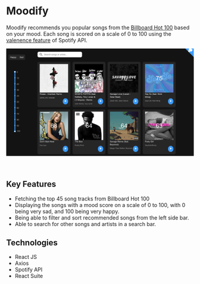 # Moodify
Moodify recommends you popular songs from the [Billboard Hot 100](https://www.billboard.com/charts/the-billboard-hot-100) based on your mood. Each song is scored on a scale of 0 to 100 using the [valenence feature]('https://developer.spotify.com/documentation/web-api/reference/tracks/get-audio-features/) of Spotify API.

![Moodify Screenshot](./assets/moodify_screenshot_01.png)

<br/>

## Key Features
- Fetching the top 45 song tracks from Billboard Hot 100
- Displaying the songs with a mood score on a scale of 0 to 100, with 0 being very sad, and 100 being very happy.
- Being able to filter and sort recommended songs from the left side bar.
- Able to search for other songs and artists in a search bar.

## Technologies
- React JS
- Axios
- Spotify API
- React Suite
